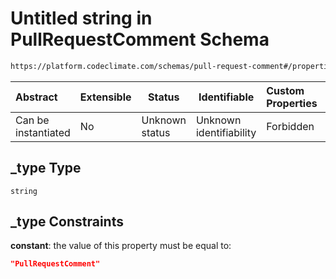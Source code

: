 # Untitled string in PullRequestComment Schema

```txt
https://platform.codeclimate.com/schemas/pull-request-comment#/properties/_type
```




| Abstract            | Extensible | Status         | Identifiable            | Custom Properties | Additional Properties | Access Restrictions | Defined In                                                                                              |
| :------------------ | ---------- | -------------- | ----------------------- | :---------------- | --------------------- | ------------------- | ------------------------------------------------------------------------------------------------------- |
| Can be instantiated | No         | Unknown status | Unknown identifiability | Forbidden         | Allowed               | none                | [PullRequestComment.schema.json\*](../../schemas/PullRequestComment.schema.json "open original schema") |

## \_type Type

`string`

## \_type Constraints

**constant**: the value of this property must be equal to:

```json
"PullRequestComment"
```
